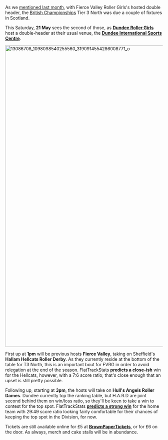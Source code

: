 <html><body><p>As we <a href="https://www.scottishrollerderbyblog.com/posts/2016/04/22/british-champs-tier-3-comes-to-scotland/">mentioned last month</a>, with Fierce Valley Roller Girls's hosted double header, the <a href="http://www.britishchamps.com/womens-tables-2016/">British Championships</a> Tier 3 North was due a couple of fixtures in Scotland.

This Saturday, <strong>21 May</strong> sees the second of those, as <strong><a href="http://dundeerollergirls.wix.com/thedrg">Dundee Roller Girls</a></strong> host a double-header at their usual venue, the <strong><a href="https://www.google.co.uk/maps/place/Disc+Dundee+International+Sports+Centre/@56.4762665,-2.9589272,15z/data=!4m5!3m4!1s0x0:0x74e93fd03837f5ac!8m2!3d56.4762665!4d-2.9589272">Dundee International Sports Centre</a></strong>.

<img class="aligncenter size-full wp-image-7291" src="/2016/05/13086708_1098098540255560_3190914554286008771_o.jpg" alt="13086708_1098098540255560_3190914554286008771_o" width="679" height="960">

First up at <strong>1pm</strong> will be previous hosts <strong>Fierce Valley</strong>, taking on Sheffield's <strong>Hallam Hellcats Roller Derby</strong>. As they currently reside at the bottom of the table for T3 North, this is an important bout for FVRG in order to avoid relegation at the end of the season.
FlatTrackStats <strong><a href="http://flattrackstats.com/predictortool/q/8941/25963">predicts a close-ish</a></strong> win for the Hellcats, however, with a 7:6 score ratio; that's close enough that an upset is still pretty possible.

Following up, starting at <strong>3pm</strong>, the hosts will take on <strong>Hull's Angels Roller Dames</strong>. Dundee currently top the ranking table, but H.A.R.D are joint second behind them on win/loss ratio, so they'll be keen to take a win to contest for the top spot.
FlatTrackStats <strong><a href="http://flattrackstats.com/predictortool/q/7776/8951">predicts a strong win</a></strong> for the home team with 29:49 score ratio looking fairly comfortable for their chances of keeping the top spot in the Division, for now.

Tickets are still available online for £5 at <strong><a href="http://www.brownpapertickets.com/event/2550402">BrownPaperTickets</a></strong>, or for £6 on the door. As always, merch and cake stalls will be in abundance.</p></body></html>
